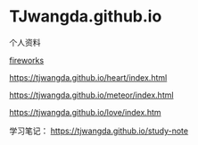 # TJwangda.github.io
个人资料

[fireworks](https://tjwangda.github.io/fireworks/index.html)

https://tjwangda.github.io/heart/index.html

https://tjwangda.github.io/meteor/index.html

https://tjwangda.github.io/love/index.htm

学习笔记：
https://tjwangda.github.io/study-note
